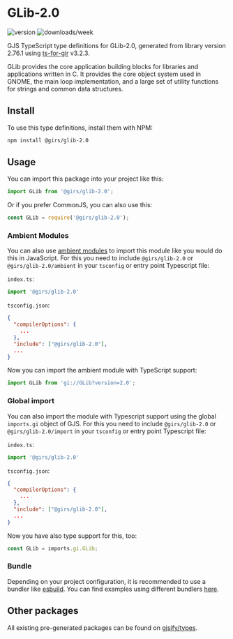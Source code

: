 
# GLib-2.0

![version](https://img.shields.io/npm/v/@girs/glib-2.0)
![downloads/week](https://img.shields.io/npm/dw/@girs/glib-2.0)


GJS TypeScript type definitions for GLib-2.0, generated from library version 2.76.1 using [ts-for-gir](https://github.com/gjsify/ts-for-gir) v3.2.3.

GLib provides the core application building blocks for libraries and applications written in C. It provides the core object system used in GNOME, the main loop implementation, and a large set of utility functions for strings and common data structures.

## Install

To use this type definitions, install them with NPM:
```bash
npm install @girs/glib-2.0
```

## Usage

You can import this package into your project like this:
```ts
import GLib from '@girs/glib-2.0';
```

Or if you prefer CommonJS, you can also use this:
```ts
const GLib = require('@girs/glib-2.0');
```

### Ambient Modules

You can also use [ambient modules](https://github.com/gjsify/ts-for-gir/tree/main/packages/cli#ambient-modules) to import this module like you would do this in JavaScript.
For this you need to include `@girs/glib-2.0` or `@girs/glib-2.0/ambient` in your `tsconfig` or entry point Typescript file:

`index.ts`:
```ts
import '@girs/glib-2.0'
```

`tsconfig.json`:
```json
{
  "compilerOptions": {
    ...
  },
  "include": ["@girs/glib-2.0"],
  ...
}
```

Now you can import the ambient module with TypeScript support: 

```ts
import GLib from 'gi://GLib?version=2.0';
```

### Global import

You can also import the module with Typescript support using the global `imports.gi` object of GJS.
For this you need to include `@girs/glib-2.0` or `@girs/glib-2.0/import` in your `tsconfig` or entry point Typescript file:

`index.ts`:
```ts
import '@girs/glib-2.0'
```

`tsconfig.json`:
```json
{
  "compilerOptions": {
    ...
  },
  "include": ["@girs/glib-2.0"],
  ...
}
```

Now you have also type support for this, too:

```ts
const GLib = imports.gi.GLib;
```

### Bundle

Depending on your project configuration, it is recommended to use a bundler like [esbuild](https://esbuild.github.io/). You can find examples using different bundlers [here](https://github.com/gjsify/ts-for-gir/tree/main/examples).

## Other packages

All existing pre-generated packages can be found on [gjsify/types](https://github.com/gjsify/types).

